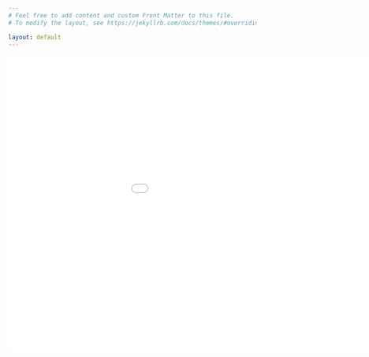 ```yaml
---
# Feel free to add content and custom Front Matter to this file.
# To modify the layout, see https://jekyllrb.com/docs/themes/#overriding-theme-defaults

layout: default
---
```


<embed 
       type="text/html" 
       src="crimes_per_hour.html"
       width="1100"
       height="600"
       >
</embed>